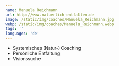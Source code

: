 ```yaml
---
name: Manuela Reichmann
url: http://www.natuerlich-entfalten.de
image: /static/img/coaches/Manuela_Reichmann.jpg
webp: /static/img/coaches/Manuela_Reichmann.webp
tags: ''
languages: 'de'
---
```


<ul><li>Systemisches (Natur-) Coaching</li><li>Persönliche Entfaltung</li><li>Visionssuche</li></ul>